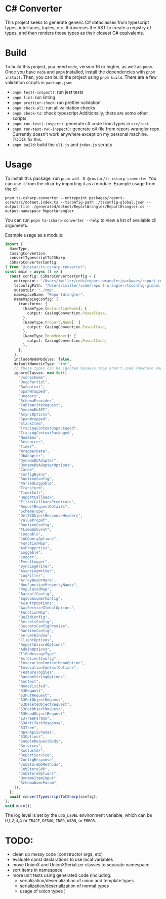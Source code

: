 # C# Converter

This project seeks to generate generic C# dataclasses from typescript types, interfaces, tuples,
etc. It traverses the AST to create a registry of types, and then renders those types as their
closest C# equivalents.

# Build

To build this project, you need `node`, version 16 or higher, as well as `pnpm`.  
Once you have `node` and `pnpm` installed, install the dependencies with `pnpm install`. Then, you
can build the project using `pnpm build`. There are a few validation scripts in `package.json`:

- `pnpm test(-inspect)`: run jest tests
- `pnpm lint`: run linting
- `pnpm prettier-check`: run prettier validation
- `pnpm check-all`: run all validation checks
- `pnpm check-ts`: check typescript Additionally, there are some other scripts:
- `pnpm run-test(-inspect)`: generate c# code from types in `src/test`
- `pnpm run-test-rw(-inspect)`: generate c# file from report-wrangler repo. Currently doesn't work
  anywhere except on my personal machine. TODO: fix this.
- `pnpm build`: build the `cli.js` and `index.js` scripts

# Usage

To install this package, run `pnpm add -D @costar/ts-csharp-converter` You can use it from the cli
or by importing it as a module. Example usage from the cli:

`pnpm ts-csharp-converter --entrypoint packages/report-core/src/dotnet.index.ts --tsconfig-path ./tsconfig-global.json --output-file ./generated/dotnet/ReportWrangler/ReportWrangler.cs --output-namespace ReportWrangler`

You can run `pnpm ts-csharp-converter --help` to view a list of available cli arguments.

Example usage as a module:

```typescript
import {
  NameType,
  CasingConvention,
  convertTypescriptToCSharp,
  CSharpConverterConfig,
} from "@costar/ts-csharp-converter";
const main = async () => {
  const config: CSharpConverterConfig = {
    entrypoint: "/Users/imiller/code/report-wrangler/packages/report-core/src/dotnet.index.ts",
    tsconfigPath: "/Users/imiller/code/report-wrangler/tsconfig-global.json",
    outputDir: "./tmp",
    namespaceName: "ReportWrangler",
    nameMappingConfig: {
      transforms: {
        [NameType.DeclarationName]: {
          output: CasingConvention.PascalCase,
        },
        [NameType.PropertyName]: {
          output: CasingConvention.PascalCase,
        },
        [NameType.EnumMember]: {
          output: CasingConvention.PascalCase,
        },
      },
    },
    includeNodeModules: false,
    defaultNumericType: "int",
    // these types can be ignored because they aren't used anywhere and just take forever
    ignoreClasses: new Set([
      "JsonSchema",
      "DeepPartial",
      "RwContext",
      "SpanWrapped",
      "Headers",
      "SchemaProvider",
      "TableWriteRequest",
      "DynamoDbAPI",
      "AsyncOptions",
      "SpanWrapped",
      "StackItem",
      "TracingContextUnpackaged",
      "TracingContextPackaged",
      "NodeEnv",
      "Resources",
      "Timer",
      "WrapperData",
      "DbAdapter",
      "DynamoDbAdapter",
      "DynamoDbAdapterOptions",
      "Cache",
      "ConfigByEnv",
      "RuntimeConfig",
      "ParsedLoggable",
      "Transform",
      "TimerCotr",
      "ReportCallback",
      "FilterCallbackPredicate",
      "ReportRequestDetails",
      "SchemaType",
      "GetS3ObjectResponseHeaders",
      "ValuePropOf",
      "RuntimeConfig",
      "TLambdaEvent",
      "Loggable",
      "JobQueryOptions",
      "FunctionMap",
      "AsProperties",
      "Loggable",
      "Logger",
      "EventLogger",
      "SyncLogWriter",
      "AsyncLogWriter",
      "LogFilter",
      "ArrayOneOrMore",
      "NonFunctionPropertyNames",
      "PopulatedMap",
      "BackoffConfig",
      "SqsConsumerConfig",
      "AwsHttpOptions",
      "AwsServiceGlobalOptions",
      "FunctionMap",
      "BuildConfig",
      "SecretsConfig",
      "SecretsConfigPromise",
      "RuntimeConfig",
      "ServerWindow",
      "ClientOptions",
      "ReportWizardOptions",
      "AdminOptions",
      "I18nMessageType",
      "SsrClientConfig",
      "InvocationContextMenuOption",
      "InvocationContextOptions",
      "FeatureToggles",
      "RandomStringOptions",
      "Context",
      "NodeVisited",
      "S3Request",
      "S3PutRequest",
      "S3PutObjectRequest",
      "S3DeleteObjectRequest",
      "S3GetObjectRequest",
      "S3HeadObjectRequest",
      "S3TreeParams",
      "S3ArtifactResponse",
      "S3Tree",
      "OpenApiSchemas",
      "S3Options",
      "SampleRequestBody",
      "Services",
      "RwCluster",
      "ReportService",
      "ConfigResponse",
      "JobStoreDbMethods",
      "JobStoreSdk",
      "JobStoreOptions",
      "DynamoItemInput",
      "SchemaNameParam",
    ]),
  };
  await convertTypescriptToCSharp(config);
};
void main();
```

The log level is set by the `LOG_LEVEL` environment variable, which can be 0,1,2,3,4 or `TRACE`,
`DEBUG`, `INFO`, `WARN`, or `ERROR`.

# TODO:

- clean up messy code (constructor args, etc)
- evaluate const declarations to use local variables
- move UnionX and UnionXSerializer classes to separate namespace
- sort items in namespace
- more unit tests using generated code (including:
  - serialization/deserialization of union and template types
  - serialization/deserialization of normal types
  - usage of union types )
